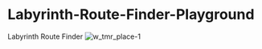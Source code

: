 # Labyrinth-Route-Finder-Playground
Labyrinth Route Finder
![w_tmr_place-1](https://cloud.githubusercontent.com/assets/26510259/24083346/1a5617d6-0cde-11e7-91fc-0d03032f6800.gif)
